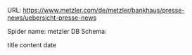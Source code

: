 URL: https://www.metzler.com/de/metzler/bankhaus/presse-news/uebersicht-presse-news

Spider name: metzler
DB Schema:

title
content
date